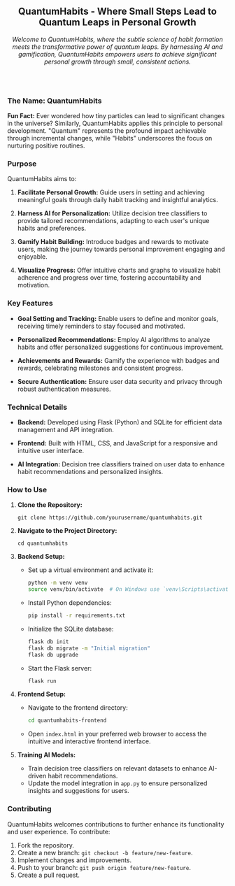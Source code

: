 <h2 align="center">QuantumHabits - Where Small Steps Lead to Quantum Leaps in Personal Growth</h2>

<p align="center">
  <em>Welcome to QuantumHabits, where the subtle science of habit formation meets the transformative power of quantum leaps. By harnessing AI and gamification, QuantumHabits empowers users to achieve significant personal growth through small, consistent actions.</em>
</p><br><br>

### The Name: QuantumHabits

**Fun Fact:** Ever wondered how tiny particles can lead to significant changes in the universe? Similarly, QuantumHabits applies this principle to personal development. "Quantum" represents the profound impact achievable through incremental changes, while "Habits" underscores the focus on nurturing positive routines.

### Purpose

QuantumHabits aims to:

1. **Facilitate Personal Growth:** Guide users in setting and achieving meaningful goals through daily habit tracking and insightful analytics.
   
2. **Harness AI for Personalization:** Utilize decision tree classifiers to provide tailored recommendations, adapting to each user's unique habits and preferences.

3. **Gamify Habit Building:** Introduce badges and rewards to motivate users, making the journey towards personal improvement engaging and enjoyable.

4. **Visualize Progress:** Offer intuitive charts and graphs to visualize habit adherence and progress over time, fostering accountability and motivation.

### Key Features

- **Goal Setting and Tracking:** Enable users to define and monitor goals, receiving timely reminders to stay focused and motivated.
  
- **Personalized Recommendations:** Employ AI algorithms to analyze habits and offer personalized suggestions for continuous improvement.
  
- **Achievements and Rewards:** Gamify the experience with badges and rewards, celebrating milestones and consistent progress.
  
- **Secure Authentication:** Ensure user data security and privacy through robust authentication measures.

### Technical Details

- **Backend:** Developed using Flask (Python) and SQLite for efficient data management and API integration.
  
- **Frontend:** Built with HTML, CSS, and JavaScript for a responsive and intuitive user interface.
  
- **AI Integration:** Decision tree classifiers trained on user data to enhance habit recommendations and personalized insights.


### How to Use

1. **Clone the Repository:**
   
   ```
   git clone https://github.com/yourusername/quantumhabits.git
   ```

2. **Navigate to the Project Directory:**
   
   ```
   cd quantumhabits
   ```

3. **Backend Setup:**

   - Set up a virtual environment and activate it:
     ```bash
     python -m venv venv
     source venv/bin/activate  # On Windows use `venv\Scripts\activate`
     ```
   - Install Python dependencies:
     ```bash
     pip install -r requirements.txt
     ```
   - Initialize the SQLite database:
     ```bash
     flask db init
     flask db migrate -m "Initial migration"
     flask db upgrade
     ```
   - Start the Flask server:
     ```bash
     flask run
     ```

4. **Frontend Setup:**

   - Navigate to the frontend directory:
     ```bash
     cd quantumhabits-frontend
     ```
   - Open `index.html` in your preferred web browser to access the intuitive and interactive frontend interface.

5. **Training AI Models:**

   - Train decision tree classifiers on relevant datasets to enhance AI-driven habit recommendations.
   - Update the model integration in `app.py` to ensure personalized insights and suggestions for users.

### Contributing

QuantumHabits welcomes contributions to further enhance its functionality and user experience. To contribute:

1. Fork the repository.
2. Create a new branch: `git checkout -b feature/new-feature`.
3. Implement changes and improvements.
4. Push to your branch: `git push origin feature/new-feature`.
5. Create a pull request.
